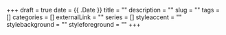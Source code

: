 +++ 
draft = true
date = {{ .Date }}
title = ""
description = ""
slug = "" 
tags = []
categories = []
externalLink = ""
series = []
styleaccent = ""
stylebackground = ""
styleforeground = ""
+++
